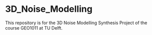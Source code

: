 # 3D_Noise_Modelling
This repository is for the 3D Noise Modelling Synthesis Project of the course GEO1011 at TU Delft.
